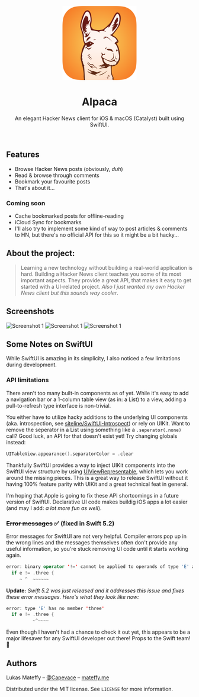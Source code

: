 <div align="center">
	<a href="https://mateffy.me/alpaca">
		<img src="Alpaca/Assets.xcassets/githubAppIcon.imageset/Alpaca Icon 512.png" width="200px">
	</a>
	<h1>Alpaca</h1>
	<p>
		An elegant Hacker News client for iOS & macOS (Catalyst) built using SwiftUI.
	</p>
</div>

<br>

## Features
- Browse Hacker News posts (obviously, *duh*)
- Read & browse through comments
- Bookmark your favourite posts
- That's about it...

### Coming soon

- Cache bookmarked posts for offline-reading
- iCloud Sync for bookmarks
- I'll also try to implement some kind of way to post articles & comments to HN, but there's no official API for this so it might be a bit hacky...


## About the project:
> Learning a new technology without building a real-world application is hard. Building a Hacker News client teaches you some of its most important aspects. They provide a great API, that makes it easy to get started with a UI-related project. *Also I just wanted my own Hacker News client but this sounds way cooler*.


## Screenshots
![Screenshot 1](screenshots/whatsapp-tracker-1.png "Screenshot 1")
![Screenshot 1](screenshots/whatsapp-tracker-2.png "Screenshot 2")
![Screenshot 1](screenshots/whatsapp-tracker-3.png "Screenshot 3")


## Some Notes on SwiftUI
While SwiftUI is amazing in its simplicity, I also noticed a few limitations during development.

### API limitations

There aren't too many built-in components as of yet. While it's easy to add a navigation bar or a 1-column table view (as in: a List) to a view, adding a pull-to-refresh type interface is non-trivial.

You either have to utilize hacky additions to the underlying UI components (aka. introspection, see [siteline/SwiftUI-Introspect](https://github.com/siteline/SwiftUI-Introspect)) or rely on UIKit. Want to remove the seperator in a List using something like a `.seperator(.none)` call? Good luck, an API for that doesn't exist yet! Try changing globals instead:

```swift
UITableView.appearance().separatorColor = .clear
```

Thankfully SwiftUI provides a way to inject UIKit components into the SwiftUI view structure by using [UIViewRepresentable](https://developer.apple.com/documentation/swiftui/uiviewrepresentable), which lets you work around the missing pieces. This is a great way to release SwiftUI without it having 100% feature parity with UIKit and a great technical feat in general. 

I'm hoping that Apple is going to fix these API shortcomings in a future version of SwiftUI. Declarative UI code makes buildig iOS apps a lot easier (and may I add: *a lot more fun as well*).

### ~~Error messages~~ ✅ (fixed in Swift 5.2)

Error messages for SwiftUI are not very helpful. Compiler errors pop up in the wrong lines and the messages themselves often don't provide any useful information, so you're stuck removing UI code until it starts working again. 

```swift
error: binary operator '!=' cannot be applied to operands of type 'E' and '_'
  if e != .three {
     ~ ^  ~~~~~~
```

**Update:** *Swift 5.2 was just released and it addresses this issue and fixes these error messages. Here's what they look like now:*

```swift
error: type 'E' has no member 'three'
  if e != .three {
          ~^~~~~
```

Even though I haven't had a chance to check it out yet, this appears to be a major lifesaver for any SwiftUI developer out there! Props to the Swift team! 💚


## Authors
Lukas Mateffy – [@Capevace](https://twitter.com/capevace) – [mateffy.me](https://mateffy.me)

Distributed under the MIT license. See `LICENSE` for more information.
